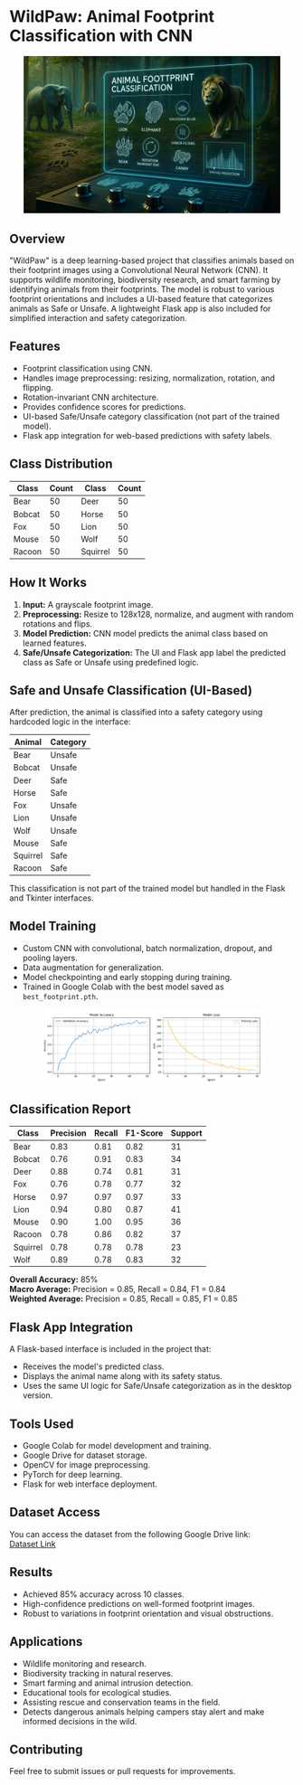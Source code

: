 # WildPaw: Animal Footprint Classification with CNN

<p align="center">
  <img src="image.png" alt="Animal Footprint Classification" height="30%" width="90%">
</p>

## Overview
"WildPaw" is a deep learning-based project that classifies animals based on their footprint images using a Convolutional Neural Network (CNN). It supports wildlife monitoring, biodiversity research, and smart farming by identifying animals from their footprints. The model is robust to various footprint orientations and includes a UI-based feature that categorizes animals as Safe or Unsafe. A lightweight Flask app is also included for simplified interaction and safety categorization.

## Features
- Footprint classification using CNN.
- Handles image preprocessing: resizing, normalization, rotation, and flipping.
- Rotation-invariant CNN architecture.
- Provides confidence scores for predictions.
- UI-based Safe/Unsafe category classification (not part of the trained model).
- Flask app integration for web-based predictions with safety labels.

## Class Distribution

| Class     | Count | Class     | Count |
|-----------|-------|-----------|-------|
| Bear      | 50    | Deer      | 50    |
| Bobcat    | 50    | Horse     | 50    |
| Fox       | 50    | Lion      | 50    |
| Mouse     | 50    | Wolf      | 50    |
| Racoon    | 50    | Squirrel  | 50    |

## How It Works
1. **Input:** A grayscale footprint image.
2. **Preprocessing:** Resize to 128x128, normalize, and augment with random rotations and flips.
3. **Model Prediction:** CNN model predicts the animal class based on learned features.
4. **Safe/Unsafe Categorization:** The UI and Flask app label the predicted class as Safe or Unsafe using predefined logic.

## Safe and Unsafe Classification (UI-Based)
After prediction, the animal is classified into a safety category using hardcoded logic in the interface:

| Animal    | Category |
|-----------|----------|
| Bear      | Unsafe   |
| Bobcat    | Unsafe   |
| Deer      | Safe     |
| Horse     | Safe     |
| Fox       | Unsafe   |
| Lion      | Unsafe   |
| Wolf      | Unsafe   |
| Mouse     | Safe     |
| Squirrel  | Safe     |
| Racoon    | Safe     |

This classification is not part of the trained model but handled in the Flask and Tkinter interfaces.

## Model Training
- Custom CNN with convolutional, batch normalization, dropout, and pooling layers.
- Data augmentation for generalization.
- Model checkpointing and early stopping during training.
- Trained in Google Colab with the best model saved as `best_footprint.pth`.

<p align="center">
  <img src="history.png" alt="Training History" height="50%" width="80%">
</p>

## Classification Report

| Class      | Precision | Recall | F1-Score | Support |
|------------|-----------|--------|----------|---------|
| Bear       | 0.83      | 0.81   | 0.82     | 31      |
| Bobcat     | 0.76      | 0.91   | 0.83     | 34      |
| Deer       | 0.88      | 0.74   | 0.81     | 31      |
| Fox        | 0.76      | 0.78   | 0.77     | 32      |
| Horse      | 0.97      | 0.97   | 0.97     | 33      |
| Lion       | 0.94      | 0.80   | 0.87     | 41      |
| Mouse      | 0.90      | 1.00   | 0.95     | 36      |
| Racoon     | 0.78      | 0.86   | 0.82     | 37      |
| Squirrel   | 0.78      | 0.78   | 0.78     | 23      |
| Wolf       | 0.89      | 0.78   | 0.83     | 32      |

**Overall Accuracy:** 85%  
**Macro Average:** Precision = 0.85, Recall = 0.84, F1 = 0.84  
**Weighted Average:** Precision = 0.85, Recall = 0.85, F1 = 0.85  

## Flask App Integration
A Flask-based interface is included in the project that:
- Receives the model's predicted class.
- Displays the animal name along with its safety status.
- Uses the same UI logic for Safe/Unsafe categorization as in the desktop version.

## Tools Used
- Google Colab for model development and training.
- Google Drive for dataset storage.
- OpenCV for image preprocessing.
- PyTorch for deep learning.
- Flask for web interface deployment.

## Dataset Access
You can access the dataset from the following Google Drive link:  
[Dataset Link](https://drive.google.com/drive/folders/1IRFHcBHRymxSG8y9d05uoPPB4NT8Ednj?usp=drive_link)

## Results
- Achieved 85% accuracy across 10 classes.
- High-confidence predictions on well-formed footprint images.
- Robust to variations in footprint orientation and visual obstructions.

## Applications
- Wildlife monitoring and research.
- Biodiversity tracking in natural reserves.
- Smart farming and animal intrusion detection.
- Educational tools for ecological studies.
- Assisting rescue and conservation teams in the field.
- Detects dangerous animals helping campers stay alert and make informed decisions in the wild.

## Contributing
Feel free to submit issues or pull requests for improvements.
